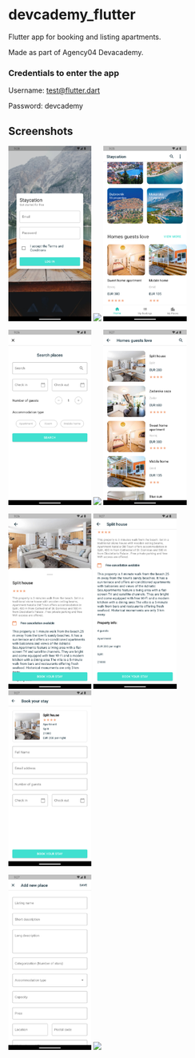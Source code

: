 # devcademy_flutter

Flutter app for booking and listing apartments. 

Made as part of Agency04 Devacademy.

### Credentials to enter the app

Username: test@flutter.dart

Password: devcademy

## Screenshots

<p float="left">
  <img src="/screenshots/authentication.png" width="33%" />
  <img src="/screenshots/hs1.png" width="33%" /> 
  <img src="/screenshots/hs2.png" width="33%" />
</p>
<p float="left">
  <img src="/screenshots/search.png" width="33%" />
  <img src="/screenshots/popular.png" width="33%" /> 
  <img src="/screenshots/homes.png" width="33%" />
</p>
<p float="left">
  <img src="/screenshots/details1.png" width="33%" />
  <img src="/screenshots/details2.png" width="33%" /> 
  <img src="/screenshots/book.png" width="33%" />
</p>
<p float="left">
  <img src="/screenshots/addnew.png" width="33%" />
  <img src="/screenshots/logout.png" width="33%" />
</p>



